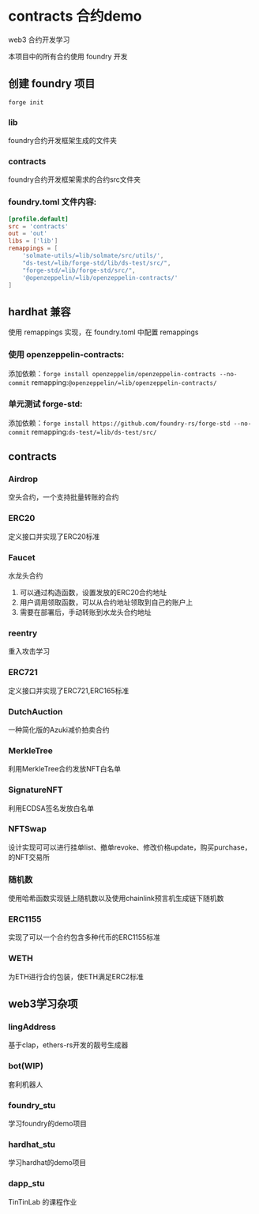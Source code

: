 # contracts 合约demo

web3 合约开发学习

本项目中的所有合约使用 foundry 开发

## 创建 foundry 项目

`forge init`

### lib

foundry合约开发框架生成的文件夹

### contracts

foundry合约开发框架需求的合约src文件夹

### foundry.toml 文件内容:

```toml
[profile.default]
src = 'contracts'
out = 'out'
libs = ['lib']
remappings = [
    'solmate-utils/=lib/solmate/src/utils/',
    "ds-test/=lib/forge-std/lib/ds-test/src/",
    "forge-std/=lib/forge-std/src/",
    '@openzeppelin/=lib/openzeppelin-contracts/'
]
```

## hardhat 兼容

使用 remappings 实现，在 foundry.toml 中配置 remappings

### 使用 openzeppelin-contracts:

添加依赖：`forge install openzeppelin/openzeppelin-contracts --no-commit`
remapping:`@openzeppelin/=lib/openzeppelin-contracts/`

### 单元测试 forge-std:

添加依赖：`forge install https://github.com/foundry-rs/forge-std --no-commit`
remapping:`ds-test/=lib/ds-test/src/`

## contracts

### Airdrop

空头合约，一个支持批量转账的合约

### ERC20

定义接口并实现了ERC20标准

### Faucet

水龙头合约

1. 可以通过构造函数，设置发放的ERC20合约地址
2. 用户调用领取函数，可以从合约地址领取到自己的账户上
3. 需要在部署后，手动转账到水龙头合约地址

### reentry

重入攻击学习

### ERC721

定义接口并实现了ERC721,ERC165标准

### DutchAuction

一种简化版的Azuki减价拍卖合约

### MerkleTree

利用MerkleTree合约发放NFT白名单

### SignatureNFT

利用ECDSA签名发放白名单

### NFTSwap

设计实现可可以进行挂单list、撤单revoke、修改价格update，购买purchase，的NFT交易所

### 随机数

使用哈希函数实现链上随机数以及使用chainlink预言机生成链下随机数

### ERC1155

实现了可以一个合约包含多种代币的ERC1155标准

### WETH
为ETH进行合约包装，使ETH满足ERC2标准

## web3学习杂项

### lingAddress

基于clap，ethers-rs开发的靓号生成器

### bot(WIP)

套利机器人

### foundry_stu

学习foundry的demo项目

### hardhat_stu

学习hardhat的demo项目

### dapp_stu

TinTinLab 的课程作业
